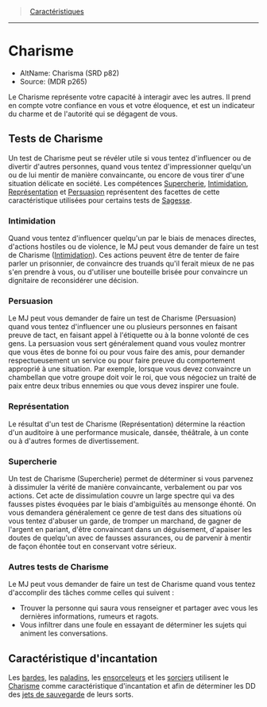 
<!--Items-->

> <!--ParentNameLink-->[Caractéristiques](abilities_hd.md)<!--/ParentNameLink-->

---

# <!--Name-->Charisme<!--/Name-->

- AltName: <!--AltName-->Charisma (SRD p82)<!--/AltName-->
- Source: <!--Source-->(MDR p265)<!--/Source-->

Le Charisme représente votre capacité à interagir avec les autres. Il prend en compte votre confiance en vous et votre éloquence, et est un indicateur du charme et de l'autorité qui se dégagent de vous.

<!--GenericItem-->

## <!--Name-->Tests de Charisme<!--/Name-->

Un test de Charisme peut se révéler utile si vous tentez d'influencer ou de divertir d'autres personnes, quand vous tentez d'impressionner quelqu'un ou de lui mentir de manière convaincante, ou encore de vous tirer d'une situation délicate en société. Les compétences [Supercherie], [Intimidation], [Représentation] et [Persuasion] représentent des facettes de cette caractéristique utilisées pour certains tests de [Sagesse].

<!--/GenericItem-->

<!--SkillItem-->

### <!--Name-->Intimidation<!--/Name-->

<!--Description-->

Quand vous tentez d'influencer quelqu'un par le biais de menaces directes, d'actions hostiles ou de violence, le MJ peut vous demander de faire un test de Charisme ([Intimidation]). Ces actions peuvent être de tenter de faire parler un prisonnier, de convaincre des truands qu'il ferait mieux de ne pas s'en prendre à vous, ou d'utiliser une bouteille brisée pour convaincre un dignitaire de reconsidérer une décision.

<!--/Description-->

<!--/SkillItem-->

<!--SkillItem-->

### <!--Name-->Persuasion<!--/Name-->

<!--Description-->

Le MJ peut vous demander de faire un test de Charisme (Persuasion) quand vous tentez d'influencer une ou plusieurs personnes en faisant preuve de tact, en faisant appel à l'étiquette ou à la bonne volonté de ces gens. La persuasion vous sert généralement quand vous voulez montrer que vous êtes de bonne foi ou pour vous faire des amis, pour demander respectueusement un service ou pour faire preuve du comportement approprié à une situation. Par exemple, lorsque vous devez convaincre un chambellan que votre groupe doit voir le roi, que vous négociez un traité de paix entre deux tribus ennemies ou que vous devez inspirer une foule.

<!--/Description-->

<!--/SkillItem-->

<!--SkillItem-->

### <!--Name-->Représentation<!--/Name-->

<!--Description-->

Le résultat d'un test de Charisme (Représentation) détermine la réaction d'un auditoire à une performance musicale, dansée, théâtrale, à un conte ou à d'autres formes de divertissement.

<!--/Description-->

<!--/SkillItem-->

<!--SkillItem-->

### <!--Name-->Supercherie<!--/Name-->

<!--Description-->

Un test de Charisme (Supercherie) permet de déterminer si vous parvenez à dissimuler la vérité de manière convaincante, verbalement ou par vos actions. Cet acte de dissimulation couvre un large spectre qui va des fausses pistes évoquées par le biais d'ambiguïtés au mensonge éhonté. On vous demandera généralement ce genre de test dans des situations où vous tentez d'abuser un garde, de tromper un marchand, de gagner de l'argent en pariant, d'être convaincant dans un déguisement, d'apaiser les doutes de quelqu'un avec de fausses assurances, ou de parvenir à mentir de façon éhontée tout en conservant votre sérieux.

<!--/Description-->

<!--/SkillItem-->

<!--GenericItem-->

### <!--Name-->Autres tests de Charisme<!--/Name-->

Le MJ peut vous demander de faire un test de Charisme quand vous tentez d'accomplir des tâches comme celles qui suivent :

* Trouver la personne qui saura vous renseigner et partager avec vous les dernières informations, rumeurs et ragots.
* Vous infiltrer dans une foule en essayant de déterminer les sujets qui animent les conversations.

<!--/GenericItem-->

<!--GenericItem-->

## <!--Name-->Caractéristique d'incantation<!--/Name-->

Les [bardes], les [paladins], les [ensorceleurs] et les [sorciers] utilisent le [Charisme] comme caractéristique d'incantation et afin de déterminer les DD des [jets de sauvegarde] de leurs sorts.

<!--/GenericItem-->

<!--/Items-->


[bardes]: bard_hd.md
[ensorceleurs]: sorcerer_hd.md
[jets de sauvegarde]: abilities_hd.md#jets-de-sauvegarde
[paladins]: paladin_hd.md
[sorciers]: warlock_hd.md

[Force]: abilities_strength_hd.md
[Dextérité]: abilities_dexterity_hd.md
[Constitution]: abilities_constitution_hd.md
[Intelligence]: abilities_intelligence_hd.md
[Sagesse]: abilities_wisdom_hd.md
[Charisme]: abilities_charisma_hd.md

[Intimidation]: abilities_charisma_hd.md#intimidation
[Persuasion]: abilities_charisma_hd.md#persuasion
[Représentation]: abilities_charisma_hd.md#représentation
[Supercherie]: abilities_charisma_hd.md#supercherie




